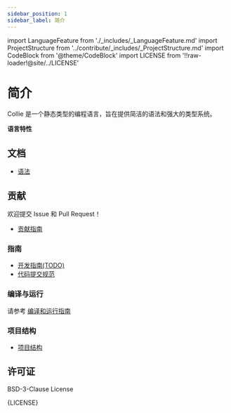 ```yaml
---
sidebar_position: 1
sidebar_label: 简介
---
```


import LanguageFeature from './_includes/_LanguageFeature.md'
import ProjectStructure from '../contribute/_includes/_ProjectStructure.md'
import CodeBlock from '@theme/CodeBlock'
import LICENSE from '!!raw-loader!@site/../LICENSE'

# 简介

Collie 是一个静态类型的编程语言，旨在提供简洁的语法和强大的类型系统。

**语言特性**

<LanguageFeature/>

## 文档

- [语法](../grammer/intro.md)

## 贡献

欢迎提交 Issue 和 Pull Request！

- [贡献指南](../contribute/contribute/contribute.md)

### 指南

- [开发指南(TODO)](../contribute/contribute/contribute-code/development-guide.md)
- [代码提交规范](../contribute/contribute/code-commit-specification.md)

### 编译与运行

请参考 [编译和运行指南](../contribute/contribute/contribute-code/compile-and-run.md)

### 项目结构

- [项目结构](../contribute/project-structure.md)

<ProjectStructure/>

## 许可证

BSD-3-Clause License

<CodeBlock language="plaintext">{LICENSE}</CodeBlock>

